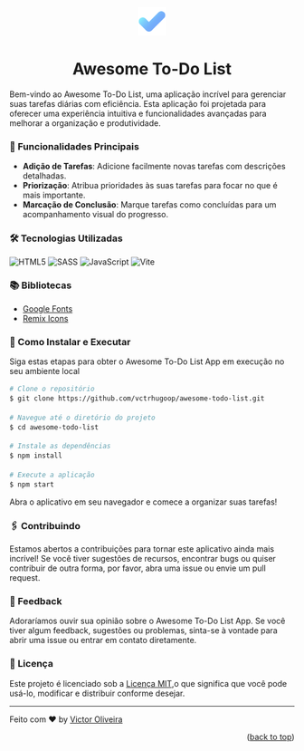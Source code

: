 <a name="readme-top"></a>
<div align="center">
  <a href="https://git-fav-orcin.vercel.app/" target=_blank >
    <img src="/src/assets/logo.png" alt="Logo" style="width: 50px">
  </a>
  <h1 align="center">Awesome To-Do List</h1>
</div>

Bem-vindo ao Awesome To-Do List, uma aplicação incrível para gerenciar suas tarefas diárias com eficiência. Esta aplicação foi projetada para oferecer uma experiência intuitiva e funcionalidades avançadas para melhorar a organização e produtividade.

### 🚀 Funcionalidades Principais

- **Adição de Tarefas**: Adicione facilmente novas tarefas com descrições detalhadas.
- **Priorização**: Atribua prioridades às suas tarefas para focar no que é mais importante.
- **Marcação de Conclusão**: Marque tarefas como concluídas para um acompanhamento visual do progresso.

### 🛠️ Tecnologias Utilizadas

![HTML5](https://img.shields.io/badge/html5-%23E34F26.svg?style=for-the-badge&logo=html5&logoColor=white) 
![SASS](https://img.shields.io/badge/SASS-hotpink.svg?style=for-the-badge&logo=SASS&logoColor=white) 
![JavaScript](https://img.shields.io/badge/javascript-%23323330.svg?style=for-the-badge&logo=javascript&logoColor=%23F7DF1E) 
![Vite](https://img.shields.io/badge/vite-%23646CFF.svg?style=for-the-badge&logo=vite&logoColor=white)

### 📚 Bibliotecas

- [Google Fonts](https://fonts.google.com/)
- [Remix Icons](https://remixicon.com/)

### 🔧 Como Instalar e Executar

Siga estas etapas para obter o Awesome To-Do List App em execução no seu ambiente local

~~~bash
# Clone o repositório
$ git clone https://github.com/vctrhugoop/awesome-todo-list.git

# Navegue até o diretório do projeto
$ cd awesome-todo-list

# Instale as dependências 
$ npm install

# Execute a aplicação
$ npm start 
~~~

Abra o aplicativo em seu navegador e comece a organizar suas tarefas!

### 🖇️ Contribuindo
Estamos abertos a contribuições para tornar este aplicativo ainda mais incrível! Se você tiver sugestões de recursos, encontrar bugs ou quiser contribuir de outra forma, por favor, abra uma issue ou envie um pull request.

### 📌 Feedback

Adoraríamos ouvir sua opinião sobre o Awesome To-Do List App. Se você tiver algum feedback, sugestões ou problemas, sinta-se à vontade para abrir uma issue ou entrar em contato diretamente.
  
### 📄 Licença

Este projeto é licenciado sob a [Licença MIT](LICENSE.md),o que significa que você pode usá-lo, modificar e distribuir conforme desejar.

---

Feito com ♥ by [Victor Oliveira](https://github.com/vctrhugoop/)

<p align="right">(<a href="#readme-top">back to top</a>)</p>
